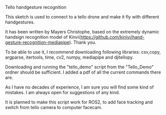 Tello handgesture recognition

This sketch is used to connect to a tello drone and make it fly with different handgestures.

It has been written by Mayers Christophe, based on the extremely dynamic handsign recognition model of Kinvi(https://github.com/kinivi/hand-gesture-recognition-mediapipe). Thank you.

To be able to use it, I recommend downloading following libraries:
csv,copy, argparse, itertools, time, cv2, numpy, mediapipe and djitellopy. 

Downloading and running the "tello_demo" script from the "Tello_Demo" ordner should be sufficient. I added a pdf of all the current commands there are. 

As I have no decades of experience, I am sure you will find some kind of mistakes. I am always open for suggestions of any kind.

It is planned to make this script work for ROS2, to add face tracking and switch from tello camera to computer facecam.
